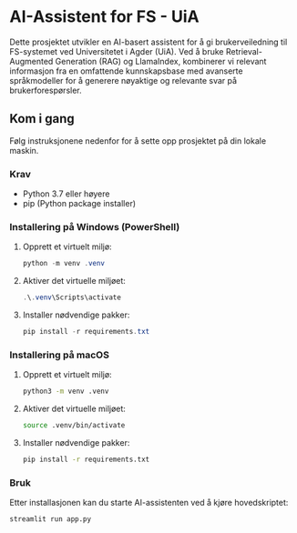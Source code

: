 # AI-Assistent for FS - UiA

Dette prosjektet utvikler en AI-basert assistent for å gi brukerveiledning til FS-systemet ved Universitetet i Agder (UiA). Ved å bruke Retrieval-Augmented Generation (RAG) og LlamaIndex, kombinerer vi relevant informasjon fra en omfattende kunnskapsbase med avanserte språkmodeller for å generere nøyaktige og relevante svar på brukerforespørsler.

## Kom i gang

Følg instruksjonene nedenfor for å sette opp prosjektet på din lokale maskin.

### Krav

- Python 3.7 eller høyere
- pip (Python package installer)

### Installering på Windows (PowerShell)

1. Opprett et virtuelt miljø:
    ```powershell
    python -m venv .venv
    ```

2. Aktiver det virtuelle miljøet:
    ```powershell
    .\.venv\Scripts\activate
    ```

3. Installer nødvendige pakker:
    ```powershell
    pip install -r requirements.txt
    ```

### Installering på macOS

1. Opprett et virtuelt miljø:
    ```bash
    python3 -m venv .venv
    ```

2. Aktiver det virtuelle miljøet:
    ```bash
    source .venv/bin/activate
    ```

3. Installer nødvendige pakker:
    ```bash
    pip install -r requirements.txt
    ```

### Bruk

Etter installasjonen kan du starte AI-assistenten ved å kjøre hovedskriptet:

```bash
streamlit run app.py